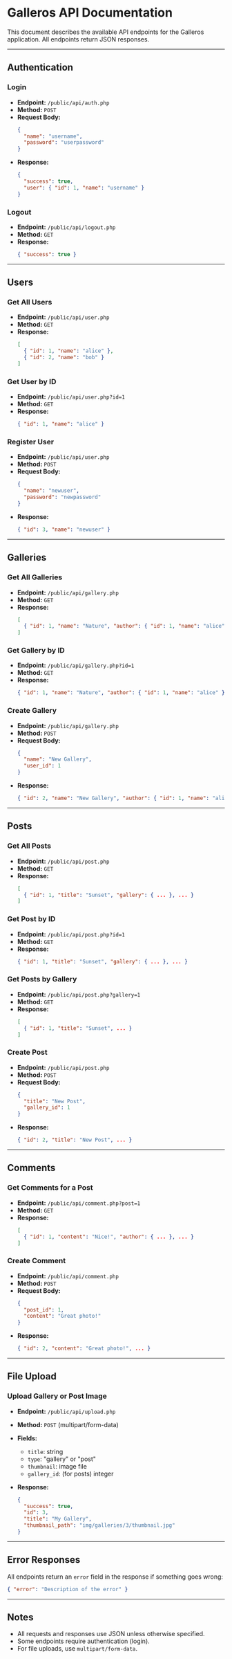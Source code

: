 # Galleros API Documentation

This document describes the available API endpoints for the Galleros application. All endpoints return JSON responses.

---

## Authentication

### Login

- **Endpoint:** `/public/api/auth.php`
- **Method:** `POST`
- **Request Body:**
  ```json
  {
    "name": "username",
    "password": "userpassword"
  }
  ```
- **Response:**
  ```json
  {
    "success": true,
    "user": { "id": 1, "name": "username" }
  }
  ```

### Logout

- **Endpoint:** `/public/api/logout.php`
- **Method:** `GET`
- **Response:**
  ```json
  { "success": true }
  ```

---

## Users

### Get All Users

- **Endpoint:** `/public/api/user.php`
- **Method:** `GET`
- **Response:**
  ```json
  [
    { "id": 1, "name": "alice" },
    { "id": 2, "name": "bob" }
  ]
  ```

### Get User by ID

- **Endpoint:** `/public/api/user.php?id=1`
- **Method:** `GET`
- **Response:**
  ```json
  { "id": 1, "name": "alice" }
  ```

### Register User

- **Endpoint:** `/public/api/user.php`
- **Method:** `POST`
- **Request Body:**
  ```json
  {
    "name": "newuser",
    "password": "newpassword"
  }
  ```
- **Response:**
  ```json
  { "id": 3, "name": "newuser" }
  ```

---

## Galleries

### Get All Galleries

- **Endpoint:** `/public/api/gallery.php`
- **Method:** `GET`
- **Response:**
  ```json
  [
    { "id": 1, "name": "Nature", "author": { "id": 1, "name": "alice" } }
  ]
  ```

### Get Gallery by ID

- **Endpoint:** `/public/api/gallery.php?id=1`
- **Method:** `GET`
- **Response:**
  ```json
  { "id": 1, "name": "Nature", "author": { "id": 1, "name": "alice" } }
  ```

### Create Gallery

- **Endpoint:** `/public/api/gallery.php`
- **Method:** `POST`
- **Request Body:**
  ```json
  {
    "name": "New Gallery",
    "user_id": 1
  }
  ```
- **Response:**
  ```json
  { "id": 2, "name": "New Gallery", "author": { "id": 1, "name": "alice" } }
  ```

---

## Posts

### Get All Posts

- **Endpoint:** `/public/api/post.php`
- **Method:** `GET`
- **Response:**
  ```json
  [
    { "id": 1, "title": "Sunset", "gallery": { ... }, ... }
  ]
  ```

### Get Post by ID

- **Endpoint:** `/public/api/post.php?id=1`
- **Method:** `GET`
- **Response:**
  ```json
  { "id": 1, "title": "Sunset", "gallery": { ... }, ... }
  ```

### Get Posts by Gallery

- **Endpoint:** `/public/api/post.php?gallery=1`
- **Method:** `GET`
- **Response:**
  ```json
  [
    { "id": 1, "title": "Sunset", ... }
  ]
  ```

### Create Post

- **Endpoint:** `/public/api/post.php`
- **Method:** `POST`
- **Request Body:**
  ```json
  {
    "title": "New Post",
    "gallery_id": 1
  }
  ```
- **Response:**
  ```json
  { "id": 2, "title": "New Post", ... }
  ```

---

## Comments

### Get Comments for a Post

- **Endpoint:** `/public/api/comment.php?post=1`
- **Method:** `GET`
- **Response:**
  ```json
  [
    { "id": 1, "content": "Nice!", "author": { ... }, ... }
  ]
  ```

### Create Comment

- **Endpoint:** `/public/api/comment.php`
- **Method:** `POST`
- **Request Body:**
  ```json
  {
    "post_id": 1,
    "content": "Great photo!"
  }
  ```
- **Response:**
  ```json
  { "id": 2, "content": "Great photo!", ... }
  ```

---

## File Upload

### Upload Gallery or Post Image

- **Endpoint:** `/public/api/upload.php`
- **Method:** `POST` (multipart/form-data)
- **Fields:**
  - `title`: string
  - `type`: "gallery" or "post"
  - `thumbnail`: image file
  - `gallery_id`: (for posts) integer

- **Response:**
  ```json
  {
    "success": true,
    "id": 3,
    "title": "My Gallery",
    "thumbnail_path": "img/galleries/3/thumbnail.jpg"
  }
  ```

---

## Error Responses

All endpoints return an `error` field in the response if something goes wrong:

```json
{ "error": "Description of the error" }
```

---

## Notes

- All requests and responses use JSON unless otherwise specified.
- Some endpoints require authentication (login).
- For file uploads, use `multipart/form-data`.

